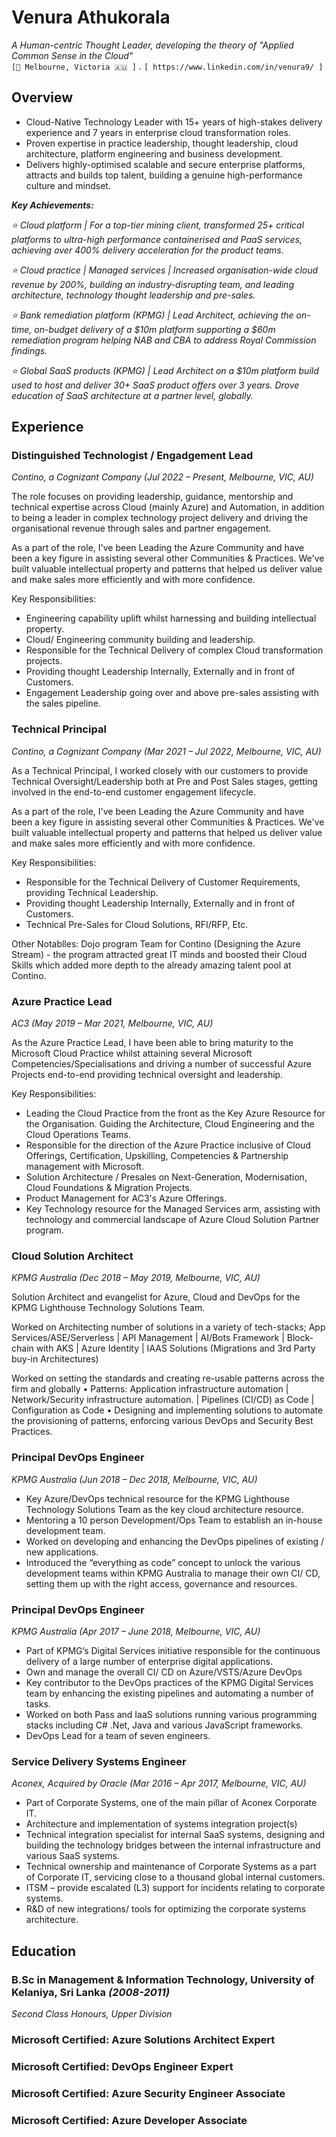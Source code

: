 # Venura Athukorala
_A Human-centric Thought Leader, developing the theory of "Applied Common Sense in the Cloud"_\
`[📍 Melbourne, Victoria 🇦🇺 ]` . `[ https://www.linkedin.com/in/venura9/ ]`

## Overview

- Cloud-Native Technology Leader with 15+ years of high-stakes delivery experience and 7 years in enterprise cloud transformation roles. 
- Proven expertise in practice leadership, thought leadership, cloud architecture, platform engineering and business development. 
- Delivers highly-optimised scalable and secure enterprise platforms, attracts and builds top talent, building a genuine high-performance culture and mindset.

**_Key Achievements:_**

_⭐ Cloud platform | For a top-tier mining client, transformed 25+ critical platforms to ultra-high performance containerised and PaaS services, achieving over 400% delivery acceleration for the product teams._

_⭐ Cloud practice | Managed services | Increased organisation-wide cloud revenue by 200%, building an industry-disrupting team, and leading architecture, technology thought leadership and pre-sales._

_⭐ Bank remediation platform (KPMG) | Lead Architect, achieving the on-time, on-budget delivery of a $10m platform supporting a $60m remediation program helping NAB and CBA to address Royal Commission findings._

_⭐ Global SaaS products (KPMG) | Lead Architect on a $10m platform build used to host and deliver 30+ SaaS product offers over 3 years. Drove education of SaaS architecture at a partner level, globally._

## Experience

### **Distinguished Technologist / Engadgement Lead**
_Contino, a Cognizant Company (Jul 2022 – Present, Melbourne, VIC, AU)_

The role focuses on providing leadership, guidance, mentorship and technical expertise across Cloud (mainly Azure) and Automation, in addition to being a leader in complex technology project delivery and driving the organisational revenue through sales and partner engagement. 

As a part of the role, I've been Leading the Azure Community and have been a key figure in assisting several other Communities & Practices. We've built valuable intellectual property and patterns that helped us deliver value and make sales more efficiently and with more confidence.

Key Responsibilities:

- Engineering capability uplift whilst harnessing and building intellectual property.
- Cloud/ Engineering community building and leadership.
- Responsible for the Technical Delivery of complex Cloud transformation projects.
- Providing thought Leadership Internally, Externally and in front of Customers.
- Engagement Leadership going over and above pre-sales assisting with the sales pipeline.

### **Technical Principal**
_Contino, a Cognizant Company (Mar 2021 – Jul 2022, Melbourne, VIC, AU)_

As a Technical Principal, I worked closely with our customers to provide Technical Oversight/Leadership both at Pre and Post Sales stages, getting involved in the end-to-end customer engagement lifecycle.

As a part of the role, I've been Leading the Azure Community and have been a key figure in assisting several other Communities & Practices. We've built valuable intellectual property and patterns that helped us deliver value and make sales more efficiently and with more confidence.

Key Responsibilities:

- Responsible for the Technical Delivery of Customer Requirements, providing Technical Leadership.
- Providing thought Leadership Internally, Externally and in front of Customers.
- Technical Pre-Sales for Cloud Solutions, RFI/RFP, Etc.

Other Notablles:
Dojo program Team for Contino (Designing the Azure Stream) - the program attracted great IT minds and boosted their Cloud Skills which added more depth to the already amazing talent pool at Contino.

### **Azure Practice Lead**
_AC3 (May 2019 – Mar 2021, Melbourne, VIC, AU)_

As the Azure Practice Lead, I have been able to bring maturity to the Microsoft Cloud Practice whilst attaining several Microsoft Competencies/Specialisations and driving a number of successful Azure Projects end-to-end providing technical oversight and leadership.

Key Responsibilities:

- Leading the Cloud Practice from the front as the Key Azure Resource for the Organisation. Guiding the Architecture, Cloud Engineering and the Cloud Operations Teams.
- Responsible for the direction of the Azure Practice inclusive of Cloud Offerings, Certification, Upskilling, Competencies & Partnership management with Microsoft.
- Solution Architecture / Presales on Next-Generation, Modernisation, Cloud Foundations & Migration Projects.
- Product Management for AC3's Azure Offerings.
- Key Technology resource for the Managed Services arm, assisting with technology and commercial landscape of Azure Cloud Solution Partner program.

### **Cloud Solution Architect**
_KPMG Australia (Dec 2018 – May 2019, Melbourne, VIC, AU)_

Solution Architect and evangelist for Azure, Cloud and DevOps for the KPMG Lighthouse Technology Solutions Team. 

Worked on Architecting number of solutions in a variety of tech-stacks;
App Services/ASE/Serverless | API Management | AI/Bots Framework | Block-chain with AKS | Azure Identity | IAAS Solutions (Migrations and 3rd Party buy-in Architectures)

Worked on setting the standards and creating re-usable patterns across the firm and globally
 • Patterns: Application infrastructure automation | Network/Security infrastructure automation. | Pipelines (CI/CD) as Code | Configuration as Code
 • Designing and implementing solutions to automate the provisioning of patterns, enforcing various DevOps and Security Best Practices.


### **Principal DevOps Engineer**
_KPMG Australia (Jun 2018 – Dec 2018, Melbourne, VIC, AU)_

- Key Azure/DevOps technical resource for the KPMG Lighthouse Technology Solutions Team as the key cloud architecture resource.
- Mentoring a 10 person Development/Ops Team to establish an in-house development team.
- Worked on developing and enhancing the DevOps pipelines of existing / new applications.
- Introduced the “everything as code” concept to unlock the various development teams within KPMG Australia to manage their own CI/ CD, setting them up with the right access, governance and resources. 

### **Principal DevOps Engineer**
_KPMG Australia (Apr 2017 – June 2018, Melbourne, VIC, AU)_

- Part of KPMG’s Digital Services initiative responsible for the continuous delivery of a large number of enterprise digital applications.
- Own and manage the overall CI/ CD on Azure/VSTS/Azure DevOps
- Key contributor to the DevOps practices of the KPMG Digital Services team by enhancing the existing pipelines and automating a number of tasks.
- Worked on both Pass and IaaS solutions running various programming stacks including C# .Net, Java and various JavaScript frameworks.
- DevOps Lead for a team of seven engineers.

### **Service Delivery Systems Engineer**
_Aconex, Acquired by Oracle (Mar 2016 – Apr 2017, Melbourne, VIC, AU)_

- Part of Corporate Systems, one of the main pillar of Aconex Corporate IT.
- Architecture and implementation of systems integration project(s)
- Technical integration specialist for internal SaaS systems, designing and building the technology bridges between the internal infrastructure and various SaaS systems.
- Technical ownership and maintenance of Corporate Systems as a part of Corporate IT, servicing close to a thousand global internal customers.
- ITSM – provide escalated (L3) support for incidents relating to corporate systems.
- R&D of new integrations/ tools for optimizing the corporate systems architecture.


## Education

### **B.Sc in Management & Information Technology, University of Kelaniya, Sri Lanka** _(2008-2011)_
_Second Class Honours, Upper Division_

### Microsoft Certified: Azure Solutions Architect Expert

### Microsoft Certified: DevOps Engineer Expert

### Microsoft Certified: Azure Security Engineer Associate

### Microsoft Certified: Azure Developer Associate

